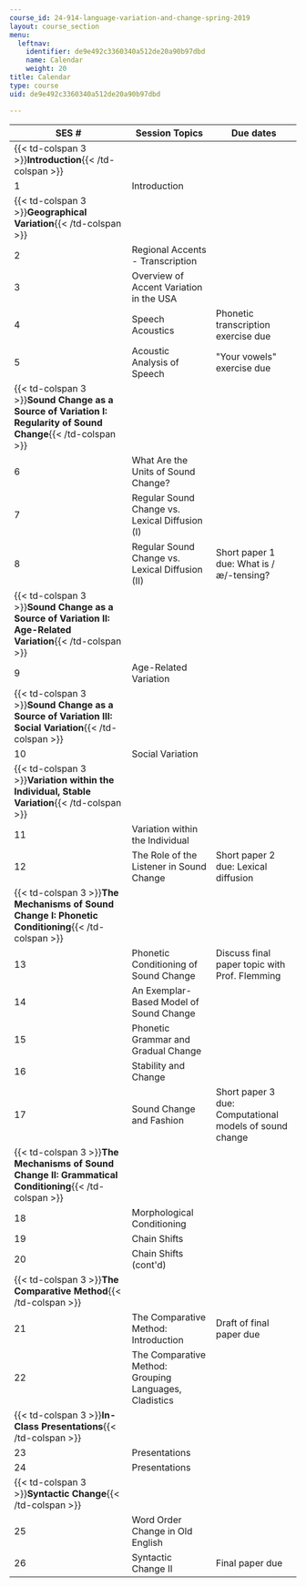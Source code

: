 ```yaml
---
course_id: 24-914-language-variation-and-change-spring-2019
layout: course_section
menu:
  leftnav:
    identifier: de9e492c3360340a512de20a90b97dbd
    name: Calendar
    weight: 20
title: Calendar
type: course
uid: de9e492c3360340a512de20a90b97dbd

---
```


| SES # | Session Topics | Due dates |
| --- | --- | --- |
| {{< td-colspan 3 >}}**Introduction**{{< /td-colspan >}} |||
| 1 | Introduction | &nbsp; |
| {{< td-colspan 3 >}}**Geographical Variation**{{< /td-colspan >}} |||
| 2 | Regional Accents - Transcription | &nbsp; |
| 3 | Overview of Accent Variation in the USA | &nbsp; |
| 4 | Speech Acoustics | Phonetic transcription exercise due |
| 5 | Acoustic Analysis of Speech | "Your vowels" exercise due |
| {{< td-colspan 3 >}}**Sound Change as a Source of Variation I: Regularity of Sound Change**{{< /td-colspan >}} |||
| 6 | What Are the Units of Sound Change? | &nbsp; |
| 7 | Regular Sound Change vs. Lexical Diffusion (I) | &nbsp; |
| 8 | Regular Sound Change vs. Lexical Diffusion (II) | Short paper 1 due: What is /æ/-tensing? |
| {{< td-colspan 3 >}}**Sound Change as a Source of Variation II: Age-Related Variation**{{< /td-colspan >}} |||
| 9 | Age-Related Variation | &nbsp; |
| {{< td-colspan 3 >}}**Sound Change as a Source of Variation III: Social Variation**{{< /td-colspan >}} |||
| 10 | Social Variation | &nbsp; |
| {{< td-colspan 3 >}}**Variation within the Individual, Stable Variation**{{< /td-colspan >}} |||
| 11 | Variation within the Individual | &nbsp; |
| 12 | The Role of the Listener in Sound Change | Short paper 2 due: Lexical diffusion |
| {{< td-colspan 3 >}}**The Mechanisms of Sound Change I: Phonetic Conditioning**{{< /td-colspan >}} |||
| 13 | Phonetic Conditioning of Sound Change | Discuss final paper topic with Prof. Flemming |
| 14 | An Exemplar-Based Model of Sound Change | &nbsp; |
| 15 | Phonetic Grammar and Gradual Change | &nbsp; |
| 16 | Stability and Change | &nbsp; |
| 17 | Sound Change and Fashion | Short paper 3 due: Computational models of sound change |
| {{< td-colspan 3 >}}**The Mechanisms of Sound Change II: Grammatical Conditioning**{{< /td-colspan >}} |||
| 18 | Morphological Conditioning | &nbsp; |
| 19 | Chain Shifts | &nbsp; |
| 20 | Chain Shifts (cont'd) | &nbsp; |
| {{< td-colspan 3 >}}**The Comparative Method**{{< /td-colspan >}} |||
| 21 | The Comparative Method: Introduction | Draft of final paper due |
| 22 | The Comparative Method: Grouping Languages, Cladistics | &nbsp; |
| {{< td-colspan 3 >}}**In-Class Presentations**{{< /td-colspan >}} |||
| 23 | Presentations | &nbsp; |
| 24 | Presentations | &nbsp; |
| {{< td-colspan 3 >}}**Syntactic Change**{{< /td-colspan >}} |||
| 25 | Word Order Change in Old English | &nbsp; |
| 26 | Syntactic Change II | Final paper due